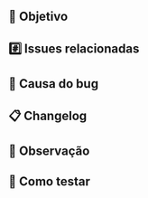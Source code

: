 ## 🎯 Objetivo

## #️⃣ Issues relacionadas

## 🐛 Causa do bug

## 📋 Changelog

## 👀 Observação

## 🧪 Como testar 